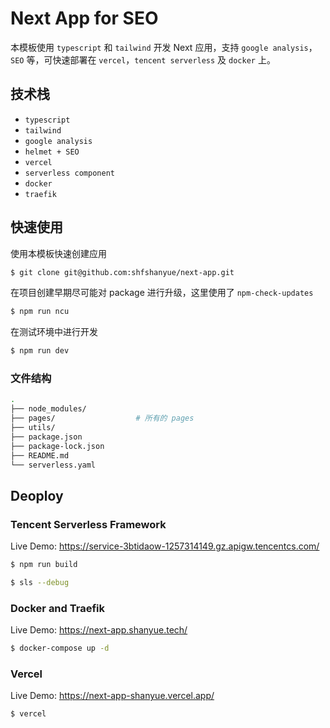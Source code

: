# Next App for SEO

本模板使用 `typescript` 和 `tailwind` 开发 Next 应用，支持 `google analysis`，`SEO` 等，可快速部署在 `vercel`，`tencent serverless` 及 `docker` 上。

## 技术栈

+ `typescript`
+ `tailwind`
+ `google analysis`
+ `helmet + SEO`
+ `vercel`
+ `serverless component`
+ `docker`
+ `traefik`

## 快速使用

使用本模板快速创建应用

``` bash
$ git clone git@github.com:shfshanyue/next-app.git
```

在项目创建早期尽可能对 package 进行升级，这里使用了 `npm-check-updates`

``` bash
$ npm run ncu
```

在测试环境中进行开发

``` bash
$ npm run dev
```

### 文件结构

``` bash
.
├── node_modules/
├── pages/                  # 所有的 pages
├── utils/
├── package.json
├── package-lock.json
├── README.md
└── serverless.yaml
```

## Deoploy

### Tencent Serverless Framework

Live Demo: <https://service-3btidaow-1257314149.gz.apigw.tencentcs.com/>

``` bash
$ npm run build

$ sls --debug
```

### Docker and Traefik

Live Demo: <https://next-app.shanyue.tech/>

``` bash
$ docker-compose up -d
```

### Vercel

Live Demo: <https://next-app-shanyue.vercel.app/>

``` bash
$ vercel
```
